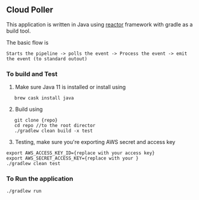 ## Cloud Poller 

This application is written in Java using [reactor](https://projectreactor.io/)  framework with gradle as a build tool.

The basic flow is 

```shell
Starts the pipeline -> polls the event -> Process the event -> emit the event (to standard outout)
```
### To build and Test

1. Make sure Java 11 is installed or install using
```shell
   brew cask install java
```
2. Build using 
```shell
   git clone {repo}
   cd repo //to the root director
   ./gradlew clean build -x test
```
3. Testing, make sure you're exporting AWS secret and access key
```shell
export AWS_ACCESS_KEY_ID={replace with your access key}
export AWS_SECRET_ACCESS_KEY={replace with your }
./gradlew clean test
```


### To Run the application 

```shell
./gradlew run
```